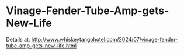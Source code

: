 # Vinage-Fender-Tube-Amp-gets-New-Life

Details at:
http://www.whiskeytangohotel.com/2024/07/vinage-fender-tube-amp-gets-new-life.html
